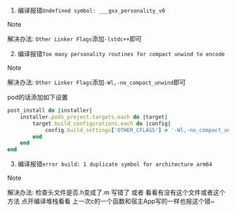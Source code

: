 1. 编译报错`Undefined symbol: ___gxx_personality_v0`

> [!NOTE]
> 解决办法:  `Other Linker Flags`添加`-lstdc++`即可



2. 编译报错`Too many personality routines for compact unwind to encode`

> [!NOTE]
> 解决办法:  `Other Linker Flags`添加`-Wl,-no_compact_unwind`即可

pod的话添加如下设置

```ruby
post_install do |installer|
    installer.pods_project.targets.each do |target|
        target.build_configurations.each do |config|
            config.build_settings['OTHER_CFLAGS'] = '-Wl,-no_compact_unwind'
        end
    end
end 
```

3. 编译报错`error build: 1 duplicate symbol for architecture arm64`

> [!NOTE]
> 解决办法:  检查头文件是否.h变成了.m 写错了 或者 看看有没有这个文件或者这个方法
> 点开编译堆栈看看 上一次c的一个函数和宿主App写的一样也报这个错~
